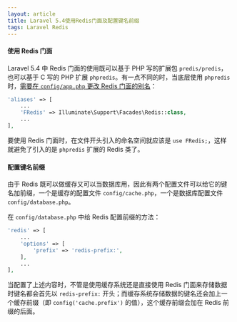 ```yaml
---
layout: article
title: Laravel 5.4使用Redis门面及配置键名前缀
tags: Laravel Redis
---
```


#### 使用 Redis 门面

Laravel 5.4 中 Redis 门面的使用既可以基于 PHP 写的扩展包 ``predis/predis``，也可以基于 C 写的 PHP 扩展 ``phpredis``。有一点不同的时，当底层使用 ``phpredis`` 时，[需要在 ``config/app.php`` 更改 Redis 门面的别名][laravel-docs-5.4-redis]：


```php
'aliases' => [
    ...
    'FRedis' => Illuminate\Support\Facades\Redis::class,
    ...
],
```

要使用 Redis 门面时，在文件开头引入的命名空间就应该是 ``use FRedis;``，这样就避免了引入的是 ``phpredis`` 扩展的 Redis 类了。

#### 配置键名前缀

由于 Redis 既可以做缓存又可以当数据库用，因此有两个配置文件可以给它的键名加前缀，一个是缓存的配置文件 ``config/cache.php``，一个是数据库配置文件 ``config/database.php``。

在 ``config/database.php`` 中给 Redis 配置前缀的方法：

```php
'redis' => [
    ...
    'options' => [
        'prefix' => 'redis-prefix:',
    ],
    ...
],
```

当配置了上述内容时，不管是使用缓存系统还是直接使用 Redis 门面来存储数据时键名都会首先以 ``redis-prefix:`` 开头；而缓存系统存储数据的键名还会加上一个缓存前缀（即 ``config('cache.prefix')`` 的值），这个缓存前缀会加在 Redis 前缀的后面。

[laravel-docs-5.4-redis]: http://d.laravel-china.org/docs/5.4/redis#PhpRedis
